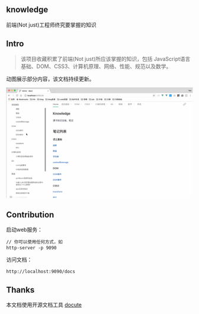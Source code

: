 ## knowledge

前端(Not just)工程师终究要掌握的知识

## Intro
> 该项目收藏积累了前端(Not just)所应该掌握的知识，包括 JavaScript语言基础、DOM、CSS3、计算机原理、网络、性能、规范以及数学。

动图展示部分内容，该文档持续更新。

![](./docs/asset/intro.gif)

## Contribution


启动web服务：

```
// 你可以使用任何方式，如
http-server -p 9090
```

访问文档：

```
http://localhost:9090/docs
```

## Thanks

本文档使用开源文档工具 [docute](https://github.com/egoist/docute)